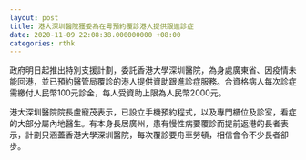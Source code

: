 ```yaml
---
layout: post
title: 港大深圳醫院獲委為在粵預約覆診港人提供跟進診症
date: 2020-11-09 22:08:38.000000000 +08:00
categories: rthk
---
```


政府明日起推出特別支援計劃，委託香港大學深圳醫院，為身處廣東省、因疫情未能回港，並已預約醫管局覆診的港人提供資助跟進診症服務。合資格病人每次診症需繳付人民幣100元診金，每人受資助上限為人民幣2000元。

港大深圳醫院院長盧寵茂表示，已設立手機預約程式，以及專門櫃位及診室，看症的大部分屬內地醫生。有本身長居廣州，患有慢性病要覆診而提前返港的長者表示，計劃只涵蓋香港大學深圳醫院，每次覆診要舟車勞頓，相信會令不少長者卻步。
